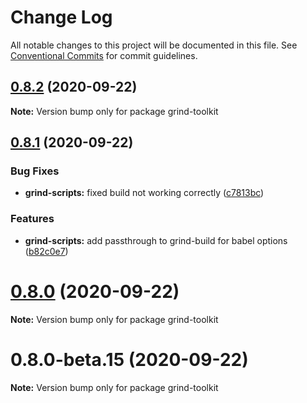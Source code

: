 # Change Log

All notable changes to this project will be documented in this file.
See [Conventional Commits](https://conventionalcommits.org) for commit guidelines.

## [0.8.2](https://github.com/grindjs/grindjs/compare/v0.8.1...v0.8.2) (2020-09-22)

**Note:** Version bump only for package grind-toolkit

## [0.8.1](https://github.com/grindjs/grindjs/compare/v0.8.0...v0.8.1) (2020-09-22)

### Bug Fixes

- **grind-scripts:** fixed build not working correctly ([c7813bc](https://github.com/grindjs/grindjs/commit/c7813bcd820305a19502141492ceec7d1ad85903))

### Features

- **grind-scripts:** add passthrough to grind-build for babel options ([b82c0e7](https://github.com/grindjs/grindjs/commit/b82c0e77557c4d113753da3a7ceb49a85bc63dea))

# [0.8.0](https://github.com/grindjs/grindjs/compare/v0.8.0-beta.15...v0.8.0) (2020-09-22)

**Note:** Version bump only for package grind-toolkit

# 0.8.0-beta.15 (2020-09-22)

**Note:** Version bump only for package grind-toolkit
